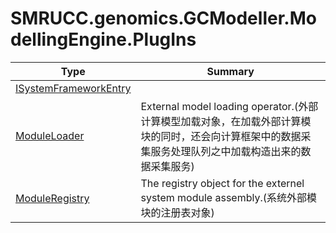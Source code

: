 ﻿
# SMRUCC.genomics.GCModeller.ModellingEngine.PlugIns

|Type|Summary|
|----|-------|
|[ISystemFrameworkEntry](./ISystemFrameworkEntry.md)||
|[ModuleLoader](./ModuleLoader.md)|External model loading operator.(外部计算模型加载对象，在加载外部计算模块的同时，还会向计算框架中的数据采集服务处理队列之中加载构造出来的数据采集服务)|
|[ModuleRegistry](./ModuleRegistry.md)|The registry object for the externel system module assembly.(系统外部模块的注册表对象)|

